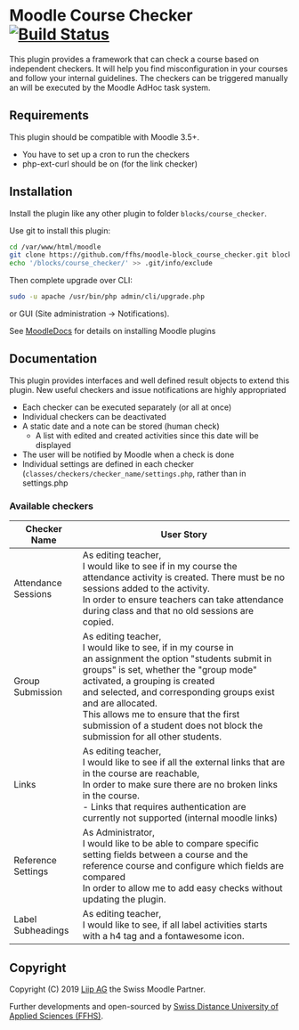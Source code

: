 # Moodle Course Checker [![Build Status](https://travis-ci.org/ffhs/moodle-block_course_checker.svg?branch=master)](https://travis-ci.org/ffhs/moodle-block_course_checker)
This plugin provides a framework that can check a course based on independent checkers. It will
help you find misconfiguration in your courses and follow your internal guidelines.
The checkers can be triggered manually an will be executed by the Moodle AdHoc task system.

## Requirements
This plugin should be compatible with Moodle 3.5+.
 - You have to set up a cron to run the checkers
 - php-ext-curl should be on (for the link checker)
 
## Installation
Install the plugin like any other plugin to folder `blocks/course_checker`.

Use git to install this plugin: 
```bash
cd /var/www/html/moodle
git clone https://github.com/ffhs/moodle-block_course_checker.git blocks/course_checker
echo '/blocks/course_checker/' >> .git/info/exclude
```

Then complete upgrade over CLI:
```bash
sudo -u apache /usr/bin/php admin/cli/upgrade.php
```
or GUI (Site administration -> Notifications).

See [MoodleDocs](https://docs.moodle.org/37/en/Installing_plugins) for details on installing Moodle plugins

## Documentation
This plugin provides interfaces and well defined result objects to extend this plugin. New useful checkers and issue notifications are highly appropriated
- Each checker can be executed separately (or all at once)
- Individual checkers can be deactivated
- A static date and a note can be stored (human check)
    - A list with edited and created activities since this date will be displayed
- The user will be notified by Moodle when a check is done
- Individual settings are defined in each checker (`classes/checkers/checker_name/settings.php`, rather than in settings.php

### Available checkers
| Checker Name | User Story |
|--------------|------------|
|Attendance Sessions|As editing teacher,<br>I would like to see if in my course the attendance activity is created. There must be no sessions added to the activity.<br>In order to ensure teachers can take attendance during class and that no old sessions are copied.|
|Group Submission|As editing teacher,<br>I would like to see, if in my course in an assignment the option "students submit in groups" is set, whether the "group mode" activated, a grouping is created and selected, and corresponding groups exist and are allocated.<br>This allows me to ensure that the first submission of a student does not block the submission for all other students.|
|Links|As editing teacher,<br>I would like to see if all the external links that are in the course are reachable,<br>In order to make sure there are no broken links in the course.<br>- Links that requires authentication are currently not supported (internal moodle links)|
|Reference Settings|As Administrator,<br> I would like to be able to compare specific setting fields between a course and the reference course and configure which fields are compared<br>In order to allow me to add easy checks without updating the plugin.|
|Label Subheadings|As editing teacher,<br>I would like to see, if all label activities starts with a h4 tag and a fontawesome icon.|

## Copyright
Copyright (C) 2019 <a href="https://www.liip.ch" target="_blank">Liip AG</a> the Swiss Moodle Partner.

Further developments and open-sourced by <a href="https://www.ffhs.ch" target="_blank">Swiss Distance University of Applied Sciences (FFHS)</a>.